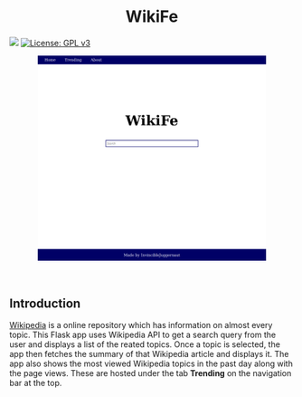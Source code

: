 <h1 align="center"> 
  WikiFe
  </h1>
  

[![](https://img.shields.io/badge/MADE%20WITH%20-Python-blueviolet)](https://www.python.org)
[![License: GPL v3](https://img.shields.io/badge/License-MIT-brightgreen.svg)](LICENSE)

<p align="center">
  <img src = "Assets/WikiFe - Home.png" height="80%" width="80%">
  </p>
  
<br>  
<h2>Introduction</h2>
<p> <a href="https://www.wikipedia.org/">Wikipedia</a> is a online repository which has information on almost every topic. This Flask app uses Wikipedia API to get a search query from the user and displays a list of the reated topics. Once a topic is selected, the app then fetches the summary of that Wikipedia article and displays it.
The app also shows the most viewed Wikipedia topics in the past day along with the page views. These are hosted under the tab <b>Trending</b> on the navigation bar at the top.
  





